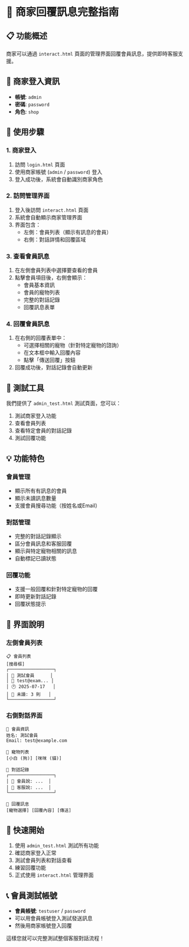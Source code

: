 # 🏪 商家回覆訊息完整指南

## 📋 功能概述
商家可以通過 `interact.html` 頁面的管理界面回覆會員訊息，提供即時客服支援。

## 🔑 商家登入資訊
- **帳號**: `admin`
- **密碼**: `password`
- **角色**: `shop`

## 🎯 使用步驟

### 1. 商家登入
1. 訪問 `login.html` 頁面
2. 使用商家帳號 (`admin` / `password`) 登入
3. 登入成功後，系統會自動識別商家角色

### 2. 訪問管理界面
1. 登入後訪問 `interact.html` 頁面
2. 系統會自動顯示商家管理界面
3. 界面包含：
   - 左側：會員列表（顯示有訊息的會員）
   - 右側：對話詳情和回覆區域

### 3. 查看會員訊息
1. 在左側會員列表中選擇要查看的會員
2. 點擊會員項目後，右側會顯示：
   - 會員基本資訊
   - 會員的寵物列表
   - 完整的對話記錄
   - 回覆訊息表單

### 4. 回覆會員訊息
1. 在右側的回覆表單中：
   - 可選擇相關的寵物（針對特定寵物的諮詢）
   - 在文本框中輸入回覆內容
   - 點擊「傳送回覆」按鈕
2. 回覆成功後，對話記錄會自動更新

## 🔧 測試工具
我們提供了 `admin_test.html` 測試頁面，您可以：
1. 測試商家登入功能
2. 查看會員列表
3. 查看特定會員的對話記錄
4. 測試回覆功能

## 💡 功能特色

### 會員管理
- 顯示所有有訊息的會員
- 顯示未讀訊息數量
- 支援會員搜尋功能（按姓名或Email）

### 對話管理
- 完整的對話記錄顯示
- 區分會員訊息和客服回覆
- 顯示與特定寵物相關的訊息
- 自動標記已讀狀態

### 回覆功能
- 支援一般回覆和針對特定寵物的回覆
- 即時更新對話記錄
- 回覆狀態提示

## 🎨 界面說明

### 左側會員列表
```
📋 會員列表
[搜尋框]
┌─────────────────┐
│ 👤 測試會員      │
│ 📧 test@exam... │
│ 🕐 2025-07-17   │
│ 💬 未讀: 3 則   │
└─────────────────┘
```

### 右側對話界面
```
👤 會員資訊
姓名: 測試會員
Email: test@example.com

🐾 寵物列表
[小白 (狗)] [咪咪 (貓)]

💬 對話記錄
┌─────────────────┐
│ 👤 會員說: ...  │
│ 🏪 客服說: ...  │
└─────────────────┘

📝 回覆訊息
[寵物選擇] [回覆內容] [傳送]
```

## 🚀 快速開始
1. 使用 `admin_test.html` 測試所有功能
2. 確認商家登入正常
3. 測試會員列表和對話查看
4. 練習回覆功能
5. 正式使用 `interact.html` 管理界面

## 📞 會員測試帳號
- **會員帳號**: `testuser` / `password`
- 可以用會員帳號登入測試發送訊息
- 然後用商家帳號登入回覆

這樣您就可以完整測試整個客服對話流程！
